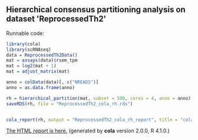 
## Hierarchical consensus partitioning analysis on dataset 'ReprocessedTh2'

Runnable code:

```r
library(cola)
library(scRNAseq)
data = ReprocessedTh2Data()
mat = assays(data)$rsem_tpm
mat = log2(mat + 1)
mat = adjust_matrix(mat)

anno = colData(data)[, c("NREADS")]
anno = as.data.frame(anno)

rh = hierarchical_partition(mat, subset = 500, cores = 4, anno = anno)
saveRDS(rh, file = "ReprocessedTh2_cola_rh.rds")


cola_report(rh, output = "ReprocessedTh2_cola_rh_report", title = "cola Report for Hierarchical Partitioning - 'ReprocessedTh2'")
```

[The HTML report is here.](https://cola-rh.github.io/ReprocessedTh2/ReprocessedTh2_cola_rh_report/cola_hc.html) (generated by __cola__ version 2.0.0, R 4.1.0.)

